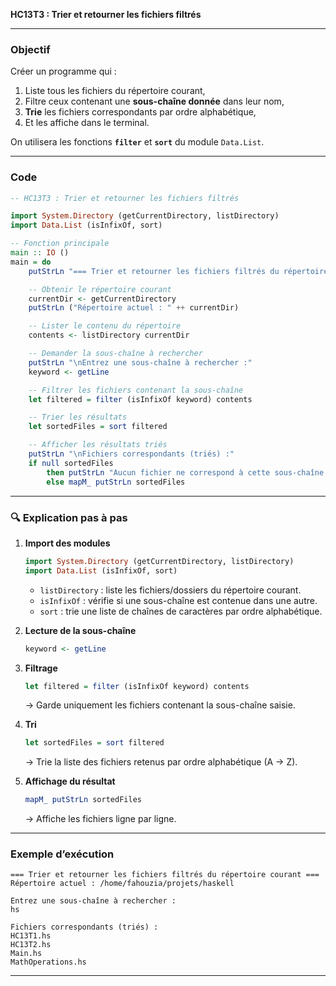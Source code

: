 **HC13T3 : Trier et retourner les fichiers filtrés**

---
###  **Objectif**

Créer un programme qui :

1. Liste tous les fichiers du répertoire courant,
2. Filtre ceux contenant une **sous-chaîne donnée** dans leur nom,
3. **Trie** les fichiers correspondants par ordre alphabétique,
4. Et les affiche dans le terminal.

 On utilisera les fonctions **`filter`** et **`sort`** du module `Data.List`.

---

### **Code**

```haskell
-- HC13T3 : Trier et retourner les fichiers filtrés

import System.Directory (getCurrentDirectory, listDirectory)
import Data.List (isInfixOf, sort)

-- Fonction principale
main :: IO ()
main = do
    putStrLn "=== Trier et retourner les fichiers filtrés du répertoire courant ==="

    -- Obtenir le répertoire courant
    currentDir <- getCurrentDirectory
    putStrLn ("Répertoire actuel : " ++ currentDir)

    -- Lister le contenu du répertoire
    contents <- listDirectory currentDir

    -- Demander la sous-chaîne à rechercher
    putStrLn "\nEntrez une sous-chaîne à rechercher :"
    keyword <- getLine

    -- Filtrer les fichiers contenant la sous-chaîne
    let filtered = filter (isInfixOf keyword) contents

    -- Trier les résultats
    let sortedFiles = sort filtered

    -- Afficher les résultats triés
    putStrLn "\nFichiers correspondants (triés) :"
    if null sortedFiles
        then putStrLn "Aucun fichier ne correspond à cette sous-chaîne."
        else mapM_ putStrLn sortedFiles
```

---

### 🔍 **Explication pas à pas**

1. **Import des modules**

   ```haskell
   import System.Directory (getCurrentDirectory, listDirectory)
   import Data.List (isInfixOf, sort)
   ```

   * `listDirectory` : liste les fichiers/dossiers du répertoire courant.
   * `isInfixOf` : vérifie si une sous-chaîne est contenue dans une autre.
   * `sort` : trie une liste de chaînes de caractères par ordre alphabétique.

2. **Lecture de la sous-chaîne**

   ```haskell
   keyword <- getLine
   ```

3. **Filtrage**

   ```haskell
   let filtered = filter (isInfixOf keyword) contents
   ```

   → Garde uniquement les fichiers contenant la sous-chaîne saisie.

4. **Tri**

   ```haskell
   let sortedFiles = sort filtered
   ```

   → Trie la liste des fichiers retenus par ordre alphabétique (A → Z).

5. **Affichage du résultat**

   ```haskell
   mapM_ putStrLn sortedFiles
   ```

   → Affiche les fichiers ligne par ligne.

---

###  **Exemple d’exécution**

```
=== Trier et retourner les fichiers filtrés du répertoire courant ===
Répertoire actuel : /home/fahouzia/projets/haskell

Entrez une sous-chaîne à rechercher :
hs

Fichiers correspondants (triés) :
HC13T1.hs
HC13T2.hs
Main.hs
MathOperations.hs
```

---

